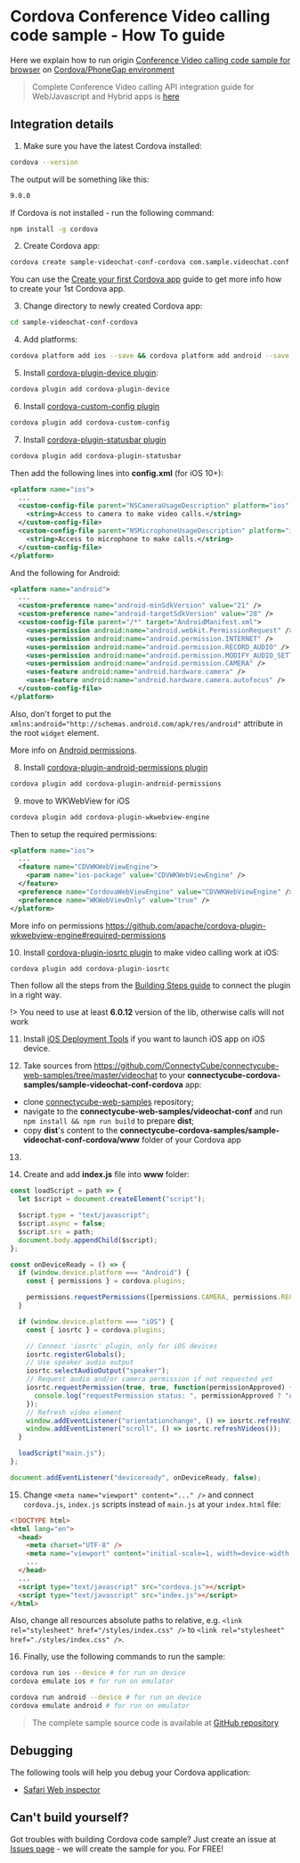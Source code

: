 # Cordova Conference Video calling code sample - How To guide

Here we explain how to run origin [Conference Video calling code sample for browser](/js/code-samples#conferencing-video-chat-code-sample) on [Cordova/PhoneGap environment](https://cordova.apache.org/#getstarted)

> Complete Conference Video calling API integration guide for Web/Javascript and Hybrid apps is [here](/js/videocalling-conference)

## Integration details

1. Make sure you have the latest Cordova installed:

  ```bash
  cordova --version
  ```

  The output will be something like this:

  ```bash
  9.0.0
  ```

  If Cordova is not installed - run the following command:

  ```bash
  npm install -g cordova
  ```

2. Create Cordova app:

  ```bash
  cordova create sample-videochat-conf-cordova com.sample.videochat.conf SampleVideoChatConfCordova
  ```

  You can use the [Create your first Cordova app](https://cordova.apache.org/docs/en/latest/guide/cli/) guide to get more info how to create your 1st Cordova app.

3. Change directory to newly created Cordova app:

  ```bash
  cd sample-videochat-conf-cordova
  ```

4. Add platforms:

  ```bash
  cordova platform add ios --save && cordova platform add android --save
  ```

5. Install [cordova-plugin-device plugin](https://www.npmjs.com/package/cordova-plugin-device):

  ```bash
  cordova plugin add cordova-plugin-device
  ```

6. Install [cordova-custom-config plugin](https://github.com/dpa99c/cordova-custom-config)

  ```bash
  cordova plugin add cordova-custom-config
  ```

7. Install [cordova-plugin-statusbar plugin](https://github.com/apache/cordova-plugin-statusbar)

  ```bash
  cordova plugin add cordova-plugin-statusbar
  ```

  Then add the following lines into **config.xml** (for iOS 10+):

  ```xml
  <platform name="ios">
    ...
    <custom-config-file parent="NSCameraUsageDescription" platform="ios" target="*-Info.plist">
      <string>Access to camera to make video calls.</string>
    </custom-config-file>
    <custom-config-file parent="NSMicrophoneUsageDescription" platform="ios" target="*-Info.plist">
      <string>Access to microphone to make calls.</string>
    </custom-config-file>
  </platform>
  ```

  And the following for Android:

  ```xml
  <platform name="android">
    ...
    <custom-preference name="android-minSdkVersion" value="21" />
    <custom-preference name="android-targetSdkVersion" value="28" />
    <custom-config-file parent="/*" target="AndroidManifest.xml">
      <uses-permission android:name="android.webkit.PermissionRequest" />
      <uses-permission android:name="android.permission.INTERNET" />
      <uses-permission android:name="android.permission.RECORD_AUDIO" />
      <uses-permission android:name="android.permission.MODIFY_AUDIO_SETTINGS" />
      <uses-permission android:name="android.permission.CAMERA" />
      <uses-feature android:name="android.hardware.camera" />
      <uses-feature android:name="android.hardware.camera.autofocus" />
    </custom-config-file>
  </platform>
  ```

  Also, don't forget to put the `xmlns:android="http://schemas.android.com/apk/res/android"` attribute in the root `widget` element.

  More info on [Android permissions](https://developer.android.com/training/permissions/requesting.html).

8. Install [cordova-plugin-android-permissions plugin](https://github.com/NeoLSN/cordova-plugin-android-permissions)

  ```bash
  cordova plugin add cordova-plugin-android-permissions
  ```

9. move to WKWebView  for iOS

  ```bash
  cordova plugin add cordova-plugin-wkwebview-engine
  ```

  Then to setup the required permissions:

  ```xml
  <platform name="ios">
    ...  
    <feature name="CDVWKWebViewEngine">
      <param name="ios-package" value="CDVWKWebViewEngine" />
    </feature>
    <preference name="CordovaWebViewEngine" value="CDVWKWebViewEngine" />
    <preference name="WKWebViewOnly" value="true" />
  </platform>
  ```

  More info on permissions https://github.com/apache/cordova-plugin-wkwebview-engine#required-permissions

10. Install [cordova-plugin-iosrtc plugin](https://github.com/BasqueVoIPMafia/cordova-plugin-iosrtc) to make video calling work at iOS:

  ```bash
  cordova plugin add cordova-plugin-iosrtc
  ```

  Then follow all the steps from the [Building Steps guide](https://github.com/BasqueVoIPMafia/cordova-plugin-iosrtc/blob/master/docs/Building.md) to connect the plugin in a right way.

 !> You need to use at least **6.0.12** version of the lib, otherwise calls will not work

11. Install [iOS Deployment Tools](https://cordova.apache.org/docs/en/latest/guide/platforms/ios/#deployment-tools) if you want to launch iOS app on iOS device.

12. Take sources from https://github.com/ConnectyCube/connectycube-web-samples/tree/master/videochat to your **connectycube-cordova-samples/sample-videochat-conf-cordova** app:

  - clone [connectycube-web-samples](https://github.com/ConnectyCube/connectycube-web-samples) repository;
  - navigate to the **connectycube-web-samples/videochat-conf** and run `npm install && npm run build` to prepare **dist**;
  - copy **dist**'s content to the **connectycube-cordova-samples/sample-videochat-conf-cordova/www** folder of your Cordova app

13.

14. Create and add **index.js** file into **www** folder:

  ```javascript
  const loadScript = path => {
    let $script = document.createElement("script");

    $script.type = "text/javascript";
    $script.async = false;
    $script.src = path;
    document.body.appendChild($script);
  };

  const onDeviceReady = () => {
    if (window.device.platform === "Android") {
      const { permissions } = cordova.plugins;

      permissions.requestPermissions([permissions.CAMERA, permissions.RECORD_AUDIO, permissions.MODIFY_AUDIO_SETTINGS]);
    }

    if (window.device.platform === "iOS") {
      const { iosrtc } = cordova.plugins;

      // Connect 'iosrtc' plugin, only for iOS devices
      iosrtc.registerGlobals();
      // Use speaker audio output
      iosrtc.selectAudioOutput("speaker");
      // Request audio and/or camera permission if not requested yet
      iosrtc.requestPermission(true, true, function(permissionApproved) {
        console.log("requestPermission status: ", permissionApproved ? "Approved" : "Rejected");
      });
      // Refresh video element
      window.addEventListener("orientationchange", () => iosrtc.refreshVideos());
      window.addEventListener("scroll", () => iosrtc.refreshVideos());
    }

    loadScript("main.js");
  };

  document.addEventListener("deviceready", onDeviceReady, false);
  ```

15. Change `<meta name="viewport" content="..." />` and connect `cordova.js`, `index.js` scripts instead of `main.js` at your `index.html` file:

  ```html
  <!DOCTYPE html>
  <html lang="en">
    <head>
      <meta charset="UTF-8" />
      <meta name="viewport" content="initial-scale=1, width=device-width, viewport-fit=cover" />
      ...
    </head>
    ...
    <script type="text/javascript" src="cordova.js"></script>
    <script type="text/javascript" src="index.js"></script>
  </html>
  ```

  Also, change all resources absolute paths to relative, e.g. `<link rel="stylesheet" href="/styles/index.css" />` to `<link rel="stylesheet" href="./styles/index.css" />`.

16. Finally, use the following commands to run the sample:

  ```bash
  cordova run ios --device # for run on device
  cordova emulate ios # for run on emulator
  ```

  ```bash
  cordova run android --device # for run on device
  cordova emulate android # for run on emulator
  ```

> The complete sample source code is available at [GitHub repository](https://github.com/ConnectyCube/connectycube-cordova-samples/tree/master/sample-videochat-conf-cordova)

## Debugging

The following tools will help you debug your Cordova application:

- [Safari Web inspector](http://phonegap-tips.com/articles/debugging-ios-phonegap-apps-with-safaris-web-inspector.html)

## Can't build yourself?

Got troubles with building Cordova code sample? Just create an issue at [Issues page](https://github.com/ConnectyCube/connectycube-cordova-samples/issues) - we will create the sample for you. For FREE!
